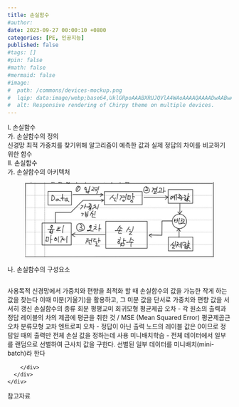 ```yaml
---
title: 손실함수
#author: 
date: 2023-09-27 00:00:10 +0800
categories: [PE, 인공지능]
published: false
#tags: []
#pin: false
#math: false
#mermaid: false
#image:
#  path: /commons/devices-mockup.png
#  lqip: data:image/webp;base64,UklGRpoAAABXRUJQVlA4WAoAAAAQAAAADwAABwAAQUxQSDIAAAARL0AmbZurmr57yyIiqE8oiG0bejIYEQTgqiDA9vqnsUSI6H+oAERp2HZ65qP/VIAWAFZQOCBCAAAA8AEAnQEqEAAIAAVAfCWkAALp8sF8rgRgAP7o9FDvMCkMde9PK7euH5M1m6VWoDXf2FkP3BqV0ZYbO6NA/VFIAAAA
#  alt: Responsive rendering of Chirpy theme on multiple devices.
---
```


<div class="post-wrap">
  <div class="para">
    <div class="para-title">
      I. 손실함수
    </div>
    <div class="para-cntnt">
      <div class="para">
        <div class="para-title">
          가. 손실함수의 정의
        </div>
        <div class="para-cntnt">
            신경망 최적 가중치를 찾기위해 알고리즘이 예측한 값과 실제 정답의 차이를 비교하기 위한 함수
        </div>
      </div>
    </div>
  </div>
  
  <div class="para">
    <div class="para-title">
      II. 손실함수
    </div>
    <div class="para-cntnt">
      <div class="para">
        <div class="para-title">
          가. 손실함수의 아키텍처
        </div>
        <div class="para-cntnt">
          <figure class="post-figure">
            <img src="/assets/img/posts/손실함수.png" alt="손실함수">
<!--            <figcaption>Source: Unveiling the Metaverse: Exploring Emerging Trends, Multifaceted Perspectives, and Future Challenges</figcaption>-->
          </figure>
        </div>
      </div>
      <div class="para">
        <div class="para-title">
          나. 손실함수의 구성요소
        </div>
        <div class="para-cntnt">
          <table class="post-table">
          </table>
          사용목적
  신경망에서 가중치와 편향을 최적화 할 때 손실함수의 값을 가능한 작게 하는 값을 찾는다
  이때 미분(기울기)을 활용하고, 그 미분 값을 단서로 가중치와 편향 값을 서서히 갱신
손실함수의 종류 회분 평평교미
  회귀모형
    평균제곱 오차 - 각 원소의 출력과 정답 레이블의 차의 제곱에 평균을 취한 것 / MSE (Mean Squared Error)
    평균제곱근 오차
  분류모형
    교차 엔트로피 오차 - 정답이 아닌 출력 노드의 레이블 값은 0이므로 정답일 때의 출력만 전체 손실 값을 정하는데 사용
    미니배치학습 - 전체 데이터에서 일부를 랜덤으로 선별하여 근사치 값을 구한다. 선별된 일부 데이터를 미니배치(mini-batch)라 한다

        </div>
      </div>
    </div>
  </div>

  <div class="refr-wrap">
    <div class="refr-title">
        참고자료
    </div>
    <ol class="refr-list">
    <!--    <li>(나현식, 최대선) <a target="_blank" href="https://scienceon.kisti.re.kr/commons/util/originalView.do?cn=JAKO202225948430499&oCn=JAKO202225948430499&dbt=JAKO&journal=NJOU00291864">메타버스 보안 위협 요소 및 대응 방안 검토</a></li>-->
    <!--    <li>(M. Uddin, S. Manickam, H. Ullah, M. Obaidat and A. Dandoush) <a target="_blank" href="https://ieeexplore.ieee.org/abstract/document/10138386">Unveiling the Metaverse: Exploring Emerging Trends, Multifaceted Perspectives, and Future Challenges</a></li>-->
    </ol>
  </div>
</div>
